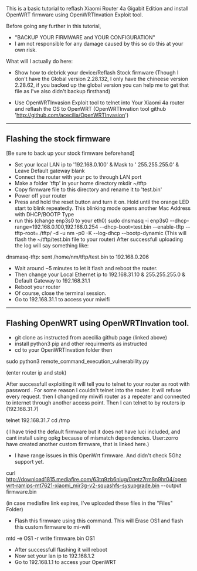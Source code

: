 This is a basic tutorial to reflash Xiaomi Router 4a Gigabit Edition and install OpenWRT firmware using OpenWRTInvation Exploit tool.

Before going any further in this tutorial,
- "BACKUP YOUR FIRMWARE and YOUR CONFIGURATION"
- I am not responsible for any damage caused by this so do this at your own risk.

What will I actually do here:

- Show how to debrick your device/Reflash Stock firmware (Though I don't have the Global version 2.28.132, I only have the chineese version 2.28.62, if you backed up the global version you can help me to get that file as I've also didn't backup firsthand)

- Use OpenWRTInvasion Exploit tool to telnet into Your Xiaomi 4a router and reflash the OS to OpenWRT (OpenWRTInvation tool github 'http://github.com/acecilia/OpenWRTInvasion')

---------------------------
Flashing the stock firmware
---------------------------
[Be sure to back up your stock firmware beforehand]

- Set your local LAN ip to '192.168.0.100' & Mask to ' 255.255.255.0' & Leave Default gateway blank
- Connect the router with your pc to through LAN port
- Make a folder 'tftp' in your home directory
mkdir ~/tftp
- Copy firmware file to this directory and rename it to 'test.bin'
- Power off your router
- Press and hold the reset button and turn it on. Hold until the orange LED start to blink repeatedly.
This blinking mode opens another Mac Address with DHCP/BOOTP Type
- run this (change enp3s0 to your eth0)
sudo dnsmasq -i enp3s0 --dhcp-range=192.168.0.100,192.168.0.254 --dhcp-boot=test.bin --enable-tftp --tftp-root=./tftp/ -d -u nm -p0 -K --log-dhcp --bootp-dynamic 
(This will flash the ~/tftp/test.bin file to your router)
After successfull uploading the log will say something like:

dnsmasq-tftp: sent /home/nm/tftp/test.bin to 192.168.0.206

- Wait around ~5 minutes to let it flash and reboot the router.
- Then change your Local Ethernet ip to 192.168.31.10 & 255.255.255.0 & Default Gateway to 192.168.31.1
- Reboot your router
- Of course, close the terminal session.
- Go to 192.168.31.1 to access your miwifi

----------------------------------------------
Flashing OpenWRT using OpenWRTInvation tool.
----------------------------------------------

- git clone as instructed from acecilia github page (linked above)
- install python3 pip and other requirments as instructed
- cd to your OpenWRTInvation folder then

sudo python3 remote_command_execution_vulnerability.py

(enter router ip and stok)

After successfull exploiting it will tell you to telnet to your router as root with password <blank>.
For some reason I couldn't telnet into the router. It will refuse every request. then I changed my miwifi router as a repeater and connected to internet through another access point. Then I can telnet to by routers ip (192.168.31.7)

telnet 192.168.31.7
cd /tmp

( I have tried the default firmware but it does not have luci included, and cant install using opkg because of mismatch dependencies. User:zorro have created another custom firmware, that is linked here.)
- I have range issues in this OpenWrt firmware. And didn't check 5Ghz support yet.

curl http://download1815.mediafire.com/63tq9zb6nlug/0qetz7rm8n9hr04/openwrt-ramips-mt7621-xiaomi_mir3g-v2-squashfs-sysupgrade.bin --output firmware.bin

(in case mediafire link expires, I've uploaded these files in the "Files" Folder)
- Flash this firmware using this command. This will Erase OS1 and flash this custom firmware to mi-wifi

mtd -e OS1 -r write firmware.bin OS1

- After successfull flashing it will reboot
- Now set your lan ip to 192.168.1.2
- Go to 192.168.1.1 to access your OpenWRT


